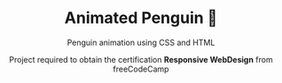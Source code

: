 <h1 align="center">Animated Penguin 🐧</h1>

<div align="center">
  <p>Penguin animation using CSS and HTML</p>
  <p>Project required to obtain the certification <strong>Responsive WebDesign</strong> from freeCodeCamp</p>
</div>
